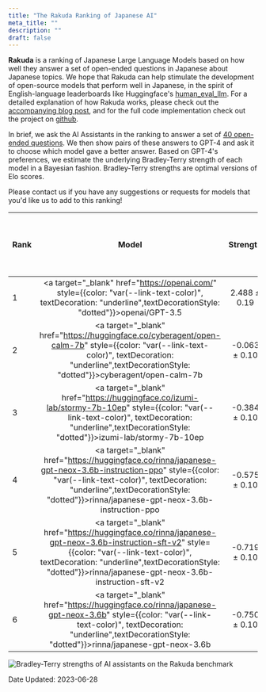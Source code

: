 ```yaml
---
title: "The Rakuda Ranking of Japanese AI"
meta_title: ""
description: ""
draft: false
---
```


**Rakuda** is a ranking of Japanese Large Language Models based on how well they answer a set of open-ended questions in Japanese about Japanese topics. We hope that Rakuda can help stimulate the development of open-source models that perform well in Japanese, in the spirit of English-language leaderboards like Huggingface's [human_eval_llm](https://huggingface.co/spaces/HuggingFaceH4/human_eval_llm_leaderboard). For a detailed explanation of how Rakuda works, please check out the [accompanying blog post](/blog/rakuda), and for the full code implementation check out the project on [github](https://github.com/yuzu-ai/japanese-llm-ranking).

In brief, we ask the AI Assistants in the ranking to answer a set of [40 open-ended questions](https://huggingface.co/datasets/yuzuai/rakuda-questions). We then show pairs of these answers to GPT-4 and ask it to choose which model gave a better answer. Based on GPT-4's preferences, we estimate the underlying Bradley-Terry strength of each model in a Bayesian fashion. Bradley-Terry strengths are optimal versions of Elo scores.

Please contact us if you have any suggestions or requests for models that you'd like us to add to this ranking!

| Rank | Model | Strength | Stronger than the next model at confidence level  | 
| :--- | :---: | :---: | :---: |
| 1 | <a target="_blank" href="https://openai.com/" style={{color: "var(--link-text-color)", textDecoration: "underline",textDecorationStyle: "dotted"}}>openai/GPT-3.5</a> | 2.488 ± 0.19 | 100.0%
| 2 | <a target="_blank" href="https://huggingface.co/cyberagent/open-calm-7b" style={{color: "var(--link-text-color)", textDecoration: "underline",textDecorationStyle: "dotted"}}>cyberagent/open-calm-7b</a> | -0.063 ± 0.10 | 98.7%
| 3 | <a target="_blank" href="https://huggingface.co/izumi-lab/stormy-7b-10ep" style={{color: "var(--link-text-color)", textDecoration: "underline",textDecorationStyle: "dotted"}}>izumi-lab/stormy-7b-10ep</a> | -0.384 ± 0.10 | 90.9%
| 4 | <a target="_blank" href="https://huggingface.co/rinna/japanese-gpt-neox-3.6b-instruction-ppo" style={{color: "var(--link-text-color)", textDecoration: "underline",textDecorationStyle: "dotted"}}>rinna/japanese-gpt-neox-3.6b-instruction-ppo</a> | -0.575 ± 0.10 | 83.8%
| 5 | <a target="_blank" href="https://huggingface.co/rinna/japanese-gpt-neox-3.6b-instruction-sft-v2" style={{color: "var(--link-text-color)", textDecoration: "underline",textDecorationStyle: "dotted"}}>rinna/japanese-gpt-neox-3.6b-instruction-sft-v2</a> | -0.719 ± 0.10 | 58.5%
| 6 | <a target="_blank" href="https://huggingface.co/rinna/japanese-gpt-neox-3.6b" style={{color: "var(--link-text-color)", textDecoration: "underline",textDecorationStyle: "dotted"}}>rinna/japanese-gpt-neox-3.6b</a> | -0.750 ± 0.10 | N/A


![Bradley-Terry strengths of AI assistants on the Rakuda benchmark](/images/charts/rakuda_v1_gpt4ranking.png) 

Date Updated: 2023-06-28